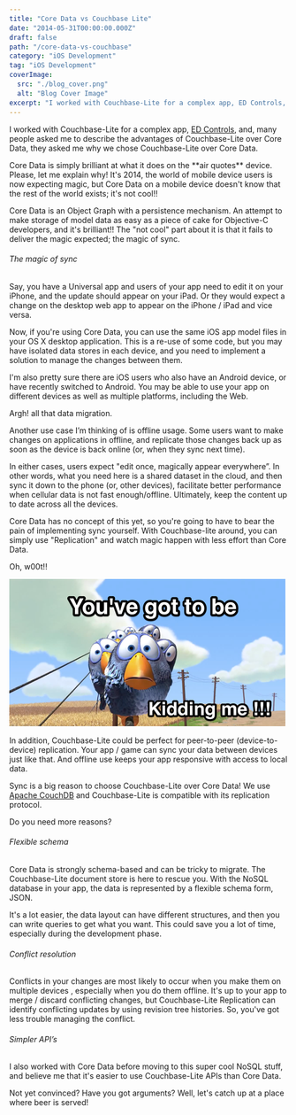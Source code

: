 ```yaml
---
title: "Core Data vs Couchbase Lite"
date: "2014-05-31T00:00:00.000Z"
draft: false
path: "/core-data-vs-couchbase"
category: "iOS Development"
tag: "iOS Development"
coverImage:
  src: "./blog_cover.png"
  alt: "Blog Cover Image"
excerpt: "I worked with Couchbase-Lite for a complex app, ED Controls, and, many people asked me to describe the advantages of Couchbase-Lite over Core Data, they asked me why we chose Couchbase-Lite over Core Data."
---
```


I worked with Couchbase-Lite for a complex app, [ED Controls](https://edcontrols.com), and, many people asked me to describe the advantages of Couchbase-Lite over Core Data, they asked me why we chose Couchbase-Lite over Core Data.

Core Data is simply brilliant at what it does on the \*\*air quotes\*\* device. Please, let me explain why! It's 2014, the world of mobile device users is now expecting magic, but Core Data on a mobile device doesn't know that the rest of the world exists; it's not cool!!

Core Data is an Object Graph with a persistence mechanism. An attempt to make storage of model data as easy as a piece of cake for Objective-C developers, and it's brilliant!! The "not cool" part about it is that it fails to deliver the magic expected; the magic of sync.

###### The magic of sync

Say, you have a Universal app and users of your app need to edit it on your iPhone, and the update should appear on your iPad. Or they would expect a change on the desktop web app to appear on the iPhone / iPad and vice versa.

Now, if you're using Core Data, you can use the same iOS app model files in your OS X desktop application. This is a re-use of some code, but you may have isolated data stores in each device, and you need to implement a solution to manage the changes between them.

I'm also pretty sure there are iOS users who also have an Android device, or have recently switched to Android. You may be able to use your app on different devices as well as multiple platforms, including the Web.

Argh! all that data migration.

Another use case I’m thinking of is offline usage. Some users want to make changes on applications in offline, and replicate those changes back up as soon as the device is back online (or, when they sync next time).

In either cases, users expect "edit once, magically appear everywhere”. In other words, what you need here is a shared dataset in the cloud, and then sync it down to the phone (or, other devices), facilitate better performance when cellular data is not fast enough/offline. Ultimately, keep the content up to date across all the devices.

Core Data has no concept of this yet, so you're going to have to bear the pain of implementing sync yourself. With Couchbase-lite around, you can simply use "Replication" and watch magic happen with less effort than Core Data.

Oh, w00t!!

![Developers be like](./devs-like.png)

In addition, Couchbase-Lite could be perfect for peer-to-peer (device-to-device) replication. Your app / game can sync your data between devices just like that. And offline use keeps your app responsive with access to local data.

Sync is a big reason to choose Couchbase-Lite over Core Data! We use [Apache CouchDB](https://couchdb.apache.org) and Couchbase-Lite is compatible with its replication protocol.

Do you need more reasons?

###### Flexible schema

Core Data is strongly schema-based and can be tricky to migrate. The Couchbase-Lite document store is here to rescue you. With the NoSQL database in your app, the data is represented by a flexible schema form, JSON.

It's a lot easier, the data layout can have different structures, and then you can write queries to get what you want. This could save you a lot of time, especially during the development phase.

###### Conflict resolution

Conflicts in your changes are most likely to occur when you make them on multiple devices , especially when you do them offline. It's up to your app to merge / discard conflicting changes, but Couchbase-Lite Replication can identify conflicting updates by using revision tree histories. So, you've got less trouble managing the conflict.

###### Simpler API’s

I also worked with Core Data before moving to this super cool NoSQL stuff, and believe me that it's easier to use Couchbase-Lite APIs than Core Data.

Not yet convinced? Have you got arguments? Well, let's catch up at a place where beer is served!
